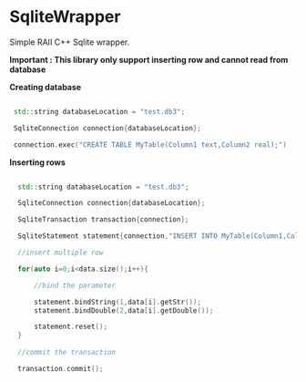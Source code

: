 # SqliteWrapper

Simple RAII C++ Sqlite wrapper.

**Important : This library only support inserting row and cannot read from database**


**Creating database**

```cpp

 std::string databaseLocation = "test.db3";

 SqliteConnection connection{databaseLocation};

 connection.exec("CREATE TABLE MyTable(Column1 text,Column2 real);")


```

**Inserting rows**

```cpp

  std::string databaseLocation = "test.db3";

  SqliteConnection connection{databaseLocation};

  SqliteTransaction transaction{connection};

  SqliteStatement statement{connection,"INSERT INTO MyTable(Column1,Column2) VALUES(?,?);"};

  //insert multiple row

  for(auto i=0;i<data.size();i++){

      //bind the parameter

      statement.bindString(1,data[i].getStr());
      statement.bindDouble(2,data[i].getDouble());

      statement.reset();
  }
  
  //commit the transaction

  transaction.commit();

```